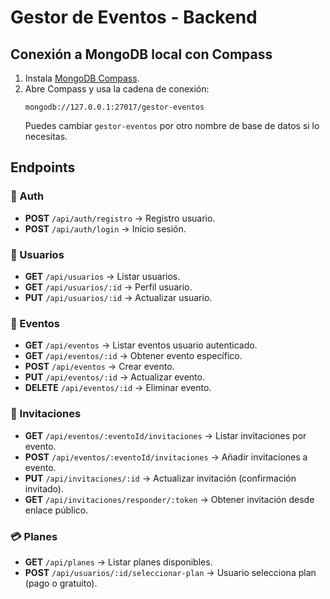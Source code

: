 # Gestor de Eventos - Backend

## Conexión a MongoDB local con Compass
1. Instala [MongoDB Compass](https://www.mongodb.com/try/download/compass).
2. Abre Compass y usa la cadena de conexión:
   ```
   mongodb://127.0.0.1:27017/gestor-eventos
   ```
   Puedes cambiar `gestor-eventos` por otro nombre de base de datos si lo necesitas.

## Endpoints

### 🔑 Auth
- **POST** `/api/auth/registro` → Registro usuario.
- **POST** `/api/auth/login` → Inicio sesión.

### 👤 Usuarios
- **GET** `/api/usuarios` → Listar usuarios.
- **GET** `/api/usuarios/:id` → Perfil usuario.
- **PUT** `/api/usuarios/:id` → Actualizar usuario.

### 📅 Eventos
- **GET** `/api/eventos` → Listar eventos usuario autenticado.
- **GET** `/api/eventos/:id` → Obtener evento específico.
- **POST** `/api/eventos` → Crear evento.
- **PUT** `/api/eventos/:id` → Actualizar evento.
- **DELETE** `/api/eventos/:id` → Eliminar evento.

### 📧 Invitaciones
- **GET** `/api/eventos/:eventoId/invitaciones` → Listar invitaciones por evento.
- **POST** `/api/eventos/:eventoId/invitaciones` → Añadir invitaciones a evento.
- **PUT** `/api/invitaciones/:id` → Actualizar invitación (confirmación invitado).
- **GET** `/api/invitaciones/responder/:token` → Obtener invitación desde enlace público.

### 💳 Planes
- **GET** `/api/planes` → Listar planes disponibles.
- **POST** `/api/usuarios/:id/seleccionar-plan` → Usuario selecciona plan (pago o gratuito).

